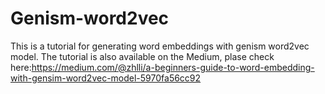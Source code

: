 # Genism-word2vec
This is a tutorial for generating word embeddings with genism word2vec model. The tutorial is also available on the Medium, plase check here:https://medium.com/@zhlli/a-beginners-guide-to-word-embedding-with-gensim-word2vec-model-5970fa56cc92
